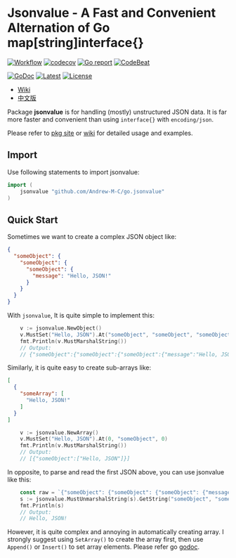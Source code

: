 # Jsonvalue - A Fast and Convenient Alternation of Go map[string]interface{}

[![Workflow](https://github.com/Andrew-M-C/go.jsonvalue/actions/workflows/go_test_general.yml/badge.svg?date=221104)](https://github.com/Andrew-M-C/go.jsonvalue/actions/workflows/go_test_general.yml)
[![codecov](https://codecov.io/gh/Andrew-M-C/go.jsonvalue/branch/dev/github_workflow/graph/badge.svg?token=REDI4YDLPR&date=221104)](https://codecov.io/gh/Andrew-M-C/go.jsonvalue)
[![Go report](https://goreportcard.com/badge/github.com/Andrew-M-C/go.jsonvalue?date=221104)](https://goreportcard.com/report/github.com/Andrew-M-C/go.jsonvalue)
[![CodeBeat](https://codebeat.co/badges/ecf87760-2987-48a7-a6dd-4d9fcad57256)](https://codebeat.co/projects/github-com-andrew-m-c-go-jsonvalue-master)

[![GoDoc](https://godoc.org/github.com/Andrew-M-C/go.jsonvalue?status.svg&date=221104)](https://pkg.go.dev/github.com/Andrew-M-C/go.jsonvalue@v1.3.4)
[![Latest](https://img.shields.io/badge/latest-v1.3.4-blue.svg?date=221104)](https://github.com/Andrew-M-C/go.jsonvalue/tree/v1.3.4)
[![License](https://img.shields.io/badge/license-BSD%203--Clause-blue.svg?date=221104)](https://opensource.org/licenses/BSD-3-Clause)

- [Wiki](./docs/en/README.md)
- [中文版](./docs/zh-cn/README.md)

Package **jsonvalue** is for handling (mostly) unstructured JSON data. It is far more faster and convenient than using `interface{}` with `encoding/json`.

Please refer to [pkg site](https://pkg.go.dev/github.com/Andrew-M-C/go.jsonvalue) or [wiki](./docs/en/README.md) for detailed usage and examples.

## Import

Use following statements to import jsonvalue:

```go
import (
	jsonvalue "github.com/Andrew-M-C/go.jsonvalue"
)
```

## Quick Start

Sometimes we want to create a complex JSON object like:

```json
{
  "someObject": {
    "someObject": {
      "someObject": {
        "message": "Hello, JSON!"
      }
    }
  }
}
```

With `jsonvalue`, It is quite simple to implement this:

```go
	v := jsonvalue.NewObject()
	v.MustSet("Hello, JSON").At("someObject", "someObject", "someObject", "message")
	fmt.Println(v.MustMarshalString())
	// Output:
	// {"someObject":{"someObject":{"someObject":{"message":"Hello, JSON!"}}}
```

Similarly, it is quite easy to create sub-arrays like:

```json
[
  {
    "someArray": [
      "Hello, JSON!"
    ]
  }
]
```

```go
	v := jsonvalue.NewArray()
	v.MustSet("Hello, JSON").At(0, "someObject", 0)
	fmt.Println(v.MustMarshalString())
	// Output:
	// [{"someObject":["Hello, JSON"]}]
```

In opposite, to parse and read the first JSON above, you can use jsonvalue like this:

```go
	const raw = `{"someObject": {"someObject": {"someObject": {"message": "Hello, JSON!"}}}}`
	s := jsonvalue.MustUnmarshalString(s).GetString("someObject", "someObject", "someObject", "message")
	fmt.Println(s)
	// Output:
	// Hello, JSON!
```

However, it is quite complex and annoying in automatically creating array. I strongly suggest using `SetArray()` to create the array first, then use `Append()` or `Insert()` to set array elements. Please refer go [godoc](https://godoc.org/github.com/Andrew-M-C/go.jsonvalue).

